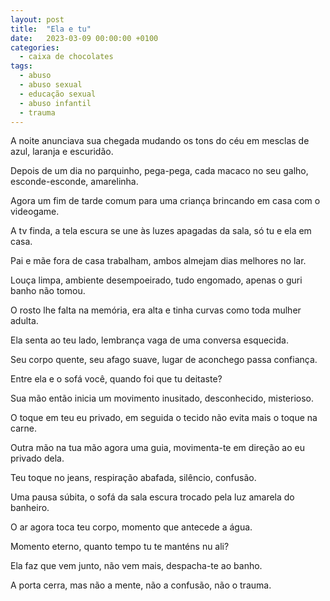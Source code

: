 ```yaml
---
layout: post
title:  "Ela e tu"
date:   2023-03-09 00:00:00 +0100
categories: 
  - caixa de chocolates
tags:
  - abuso
  - abuso sexual
  - educação sexual
  - abuso infantil
  - trauma
---
```


A noite anunciava sua chegada mudando os tons do céu em mesclas de azul, laranja e escuridão.

Depois de um dia no parquinho, pega-pega, cada macaco no seu galho, esconde-esconde, amarelinha.

Agora um fim de tarde comum para uma criança brincando em casa com o videogame.

A tv finda, a tela escura se une às luzes apagadas da sala,  só tu e ela em casa.

Pai e mãe fora de casa trabalham, ambos almejam dias melhores no lar.

Louça limpa, ambiente desempoeirado, tudo engomado, apenas o guri banho não tomou.

O rosto lhe falta na memória, era alta e tinha curvas como toda mulher adulta.

Ela senta ao teu lado, lembrança vaga de uma conversa esquecida.

Seu corpo quente, seu afago suave, lugar de aconchego passa confiança.

Entre ela e o sofá você, quando foi que tu deitaste?

Sua mão então inicia um movimento inusitado, desconhecido, misterioso.

O toque em teu eu privado, em seguida o tecido não evita mais o toque na carne.

Outra mão na tua mão agora  uma guia,  movimenta-te em direção ao eu privado dela.

Teu toque no jeans, respiração abafada, silêncio, confusão.

Uma pausa súbita, o sofá da sala escura trocado pela luz amarela do banheiro.

O ar agora toca teu corpo, momento que antecede a água.

Momento eterno, quanto tempo tu te manténs nu ali?

Ela faz que vem junto, não vem mais, despacha-te ao banho.

A porta cerra, mas não a mente, não a confusão, não o trauma.
